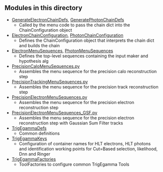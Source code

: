 Modules in this directory
-----

* [GenerateElectronChainDefs](GenerateElectronChainDefs.py), [GeneratePhotonChainDefs](GeneratePhotonChainDefs.py)
  * Called by the menu code to pass the chain dict into the ChainConfiguration object
* [ElectronChainConfiguration](ElectronChainConfiguration.py), [PhotonChainConfiguration](PhotonChainConfiguration.py)
  * Defines the ChainConfiguration object that interprets the chain dict and builds the chain
* [ElectronMenuSequences](ElectronMenuSequences.py), [PhotonMenuSequences](PhotonMenuSequences.py)
  * Defines the top-level sequences containing the input maker and hypothesis alg
* [PrecisionCaloMenuSequences.py](PrecisionCaloMenuSequences.py)
  * Assembles the menu sequence for the precision calo reconstruction step
* [PrecisionTrackingMenuSequences.py](PrecisionTrackingMenuSequences.py)
  * Assembles the menu sequence for the precision track reconstruction step
* [PrecisionElectronMenuSequences.py](PrecisionElectronMenuSequences.py)
  * Assembles the menu sequence for the precision electron reconstruction step
* [PrecisionElectronMenuSequences_GSF.py](PrecisionElectronMenuSequences_GSF.py)
  * Assembles the menu sequence for the precision electron reconstruction step with Gaussian Sum Filter tracks
* [TrigEgammaDefs](TrigEgammaDefs.py)
  * Common definitions
* [TrigEgammaKeys](TrigEgammaKeys.py)
  * Configuration of container names for HLT electrons, HLT photons and identification working points for Cut=Based selection, likelihood, Dnn and Ringer
* [TrigEgammaFactories](TrigEgammaFactories.py)
  * ToolFactories to configure common TrigEgamma Tools
